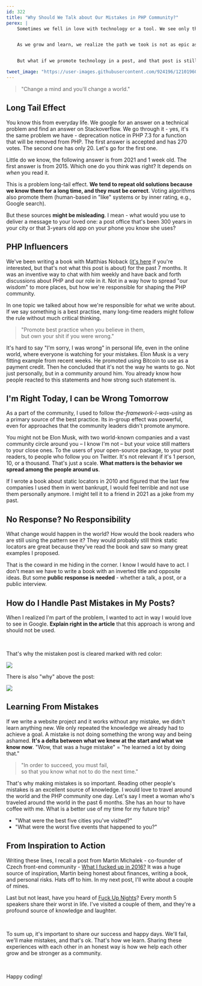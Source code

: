 ```yaml
---
id: 322
title: "Why Should We Talk about Our Mistakes in PHP Community?"
perex: |
    Sometimes we fell in love with technology or a tool. We see only the best in it, and we want everyone to know it. We're spreading the love on a wave of serotonin. We're spreading the knowledge and helping others.


    As we grow and learn, we realize the path we took is not as epic as we thought. We change a direction and pick a better alternative. That's how we learn in everyday life, and it's only natural.


    But what if we promote technology in a post, and that post is still out there? Readers learn from it and follow the path, even though we know it's two years old and a blind road to station frustration. What then?

tweet_image: "https://user-images.githubusercontent.com/924196/121019604-e1fb4380-c79f-11eb-95ec-3ca5a77b8598.png"
---
```


<blockquote class="blockquote text-center">
    "Change a mind and you'll change a world."
</blockquote>

## Long Tail Effect

You know this from everyday life. We google for an answer on a technical problem and find an answer on Stackoverflow. We go through it - yes, it's the same problem we have - deprecation notice in PHP 7.3 for a function that will be removed from PHP. The first answer is accepted and has 270 votes. The second one has only 20. Let's go for the first one.

Little do we know, the following answer is from 2021 and 1 week old. The first answer is from 2015. Which one do you think was right? It depends on *when* you read it.

This is a problem long-tail effect. **We tend to repeat old solutions because we know them for a long time, and they must be correct**. Voting algorithms also promote them (human-based in "like" systems or by inner rating, e.g., Google search).

But these sources **might be misleading**. I mean - what would you use to deliver a message to your loved one: a post office that's been 300 years in your city or that 3-years old app on your phone you know she uses?

## PHP Influencers

We've been writing a book with Matthias Noback ([it's here](/blog/rector-the-power-of-automated-refactoring-book-released) if you're interested, but that's not what this post is about) for the past 7 months. It was an inventive way to chat with him weekly and have back and forth discussions about PHP and our role in it. Not in a way how to spread "our wisdom" to more places, but how we're responsible for shaping the PHP community.

In one topic we talked about how we're responsible for what we write about. If we say something is a best practise, many long-time readers might follow the rule without much critical thinking.

<blockquote class="blockquote text-center">
    "Promote best practice when you believe in them,<br>
    but own your shit if you were wrong."
</blockquote>

It's hard to say "I'm sorry, I was wrong" in personal life, even in the online world, where everyone is watching for your mistakes. Elon Musk is a very fitting example from recent weeks. He promoted using Bitcoin to use as a payment credit. Then he concluded that it's not the way he wants to go. Not just personally, but in a community around him.  You already know how people reacted to this statements and how strong such statement is.

## I'm Right Today, I can be Wrong Tomorrow

As a part of the community, I used to follow *the-framework-I-was-using* as a primary source of the best practice. Its in-group effect was powerful, even for approaches that the community leaders didn't promote anymore.

You might not be Elon Musk, with two world-known companies and a vast community circle around you &ndash; I know I'm not &ndash; but your voice still matters to your close ones. To the users of your open-source package, to your post readers, to people who follow you on Twitter. It's not relevant if it's 1 person, 10, or a thousand. That's just a scale. **What matters is the behavior we spread among the people around us**.

If I wrote a book about static locators in 2010 and figured that the last few companies I used them in went bankrupt, I would feel terrible and not use them personally anymore. I might tell it to a friend in 2021 as a joke from my past.

## No Response? No Responsibility

What change would happen in the world? How would the book readers who are still using the pattern see it? They would probably still think static locators are great because they've read the book and saw so many great examples I proposed.

That is the coward in me hiding in the corner. I know I would have to act. I don't mean we have to write a book with an inverted title and opposite ideas. But some **public response is needed** - whether a talk, a post, or a public interview.

## How do I Handle Past Mistakes in My Posts?

When I realized I'm part of the problem, I wanted to act in way I would love to see in Google. **Explain right in the article** that this approach is wrong and should not be used.

<br>

That's why the mistaken post is cleared marked with red color:

<a href="/blog/2018/11/05/do-you-autowire-services-in-symfony-you-can-autowire-parameters-too/">
    <img src="https://user-images.githubusercontent.com/924196/121019390-ac565a80-c79f-11eb-8b52-dd80fbd78c15.png" class="img-thumbnail mb-4">
</a>

There is also "why" above the post:

<a href="/blog/2018/11/05/do-you-autowire-services-in-symfony-you-can-autowire-parameters-too/">
    <img src="https://user-images.githubusercontent.com/924196/121019604-e1fb4380-c79f-11eb-95ec-3ca5a77b8598.png" class="img-thumbnail">
</a>


## Learning From Mistakes

If we write a website project and it works without any mistake, we didn't learn anything new. We only repeated the knowledge we already had to achieve a goal. A mistake is not doing something the wrong way and being ashamed. **It's a delta between what we knew at the start and what we know now**. "Wow, that was a huge mistake" = "he learned a lot by doing that."

<blockquote class="blockquote text-center">
"In order to succeed, you must fail,<br>
so that you know what not to do the next time."
</blockquote>

That's why making mistakes is so important. Reading other people's mistakes is an excellent source of knowledge. I would love to travel around the world and the PHP community one day. Let's say I meet a woman who's traveled around the world in the past 6 months. She has an hour to have coffee with me. What is a better use of my time for my future trip?

- "What were the best five cities you've visited?"
- "What were the worst five events that happened to you?"


## From Inspiration to Action

Writing these lines, I recall a post from Martin Michalek - co-founder of Czech front-end community - [What I fucked up in 2016?](https://www.vzhurudolu.cz/blog/100-2016-podelal)  It was a huge source of inspiration, Martin being honest about finances, writing a book, and personal risks. Hats off to him. In my next post, I'll write about a couple of mines.

Last but not least, have you heard of [Fuck Up Nights](https://www.fuckupnights.cz/)? Every month 5 speakers share their worst in life. I've visited a couple of them, and they're a profound source of knowledge and laughter.

<br>

To sum up, it's important to share our success and happy days. We'll fail, we'll make mistakes, and that's ok. That's how we learn. Sharing these experiences with each other in an honest way is how we help each other grow and be stronger as a community.

<br>

Happy coding!

